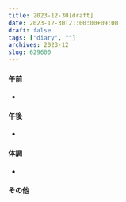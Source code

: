 ```yaml
---
title: 2023-12-30[draft]
date: 2023-12-30T21:00:00+09:00
draft: false
tags: ["diary", ""]
archives: 2023-12
slug: 629600
---
```

#### 午前
- 
#### 午後
- 
#### 体調
- 
#### その他